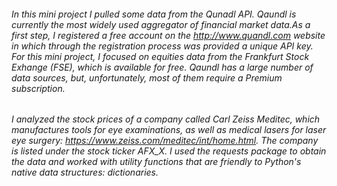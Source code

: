###### In this mini project I pulled some data from the Qunadl API. Qaundl is currently the most widely used aggregator of financial market data.As a first step, I registered a free account on the http://www.quandl.com website in which through the registration process was provided a unique API key. For this mini project, I focused on equities data from the Frankfurt Stock Exhange (FSE), which is available for free. Qaundl has a large number of data sources, but, unfortunately, most of them require a Premium subscription. 

###### I analyzed the stock prices of a company called Carl Zeiss Meditec, which manufactures tools for eye examinations, as well as medical lasers for laser eye surgery: https://www.zeiss.com/meditec/int/home.html. The company is listed under the stock ticker AFX_X. I used the *requests* package to obtain the data and worked with utility functions that are friendly to Python's native data structures: dictionaries. 
